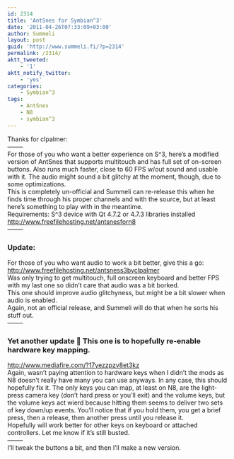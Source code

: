 ```yaml
---
id: 2314
title: 'AntSnes for Symbian^3'
date: '2011-04-26T07:33:09+03:00'
author: Summeli
layout: post
guid: 'http://www.summeli.fi/?p=2314'
permalink: /2314/
aktt_tweeted:
    - '1'
aktt_notify_twitter:
    - 'yes'
categories:
    - Symbian^3
tags:
    - AntSnes
    - N8
    - symbian^3
---
```


Thanks for clpalmer:  
——–  
For those of you who want a better experience on S^3, here’s a modified version of AntSnes that supports multitouch and has full set of on-screen buttons. Also runs much faster, close to 60 FPS w/out sound and usable with it. The audio might sound a bit glitchy at the moment, though, due to some optimizations.  
This is completely un-official and Summeli can re-release this when he finds time through his proper channels and with the source, but at least here’s something to play with in the meantime.  
Requirements: S^3 device with Qt 4.7.2 or 4.7.3 libraries installed  
<http://www.freefilehosting.net/antsnesforn8>  
——–  
### Update:   

For those of you who want audio to work a bit better, give this a go:  
<http://www.freefilehosting.net/antsness3byclpalmer>  
Was only trying to get multitouch, full onscreen keyboard and better FPS with my last one so didn’t care that audio was a bit borked.  
This one should improve audio glitchyness, but might be a bit slower when audio is enabled.  
Again, not an official release, and Summeli will do that when he sorts his stuff out.  
——–  

### Yet another update 🙂 This one is to hopefully re-enable hardware key mapping.    
<http://www.mediafire.com/?17yezzpzv8et3kz>  
Again, wasn’t paying attention to hardware keys when I didn’t the mods as N8 doesn’t really have many you can use anyways. In any case, this should hopefully fix it. The only keys you can map, at least on N8, are the light-press camera key (don’t hard press or you’ll exit) and the volume keys, but the volume keys act wierd because hitting them seems to deliver two sets of key down/up events. You’ll notice that if you hold them, you get a brief press, then a release, then another press until you release it.  
Hopefully will work better for other keys on keyboard or attached controllers. Let me know if it’s still busted.  
——–  
I’ll tweak the buttons a bit, and then I’ll make a new version.